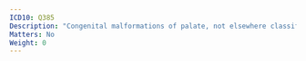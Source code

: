 ```yaml
---
ICD10: Q385
Description: "Congenital malformations of palate, not elsewhere classified"
Matters: No
Weight: 0
---
```


